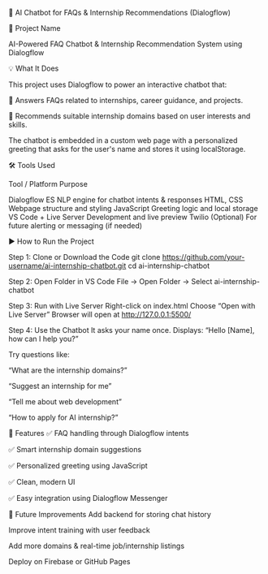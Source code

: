 🤖 AI Chatbot for FAQs & Internship Recommendations (Dialogflow)

📌 Project Name

AI-Powered FAQ Chatbot & Internship Recommendation System using Dialogflow

💡 What It Does

This project uses Dialogflow to power an interactive chatbot that:

🧠 Answers FAQs related to internships, career guidance, and projects.

🎯 Recommends suitable internship domains based on user interests and skills.

The chatbot is embedded in a custom web page with a personalized greeting that asks for the user's name and stores it using localStorage.

🛠 Tools Used

Tool / Platform	Purpose

Dialogflow ES	NLP engine for chatbot intents & responses
HTML, CSS	Webpage structure and styling
JavaScript	Greeting logic and local storage
VS Code + Live Server	Development and live preview
Twilio (Optional)	For future alerting or messaging (if needed)

▶️ How to Run the Project

Step 1: Clone or Download the Code
  git clone https://github.com/your-username/ai-internship-chatbot.git
  cd ai-internship-chatbot
  
Step 2: Open Folder in VS Code
File → Open Folder → Select ai-internship-chatbot

Step 3: Run with Live Server
Right-click on index.html
Choose “Open with Live Server”
Browser will open at http://127.0.0.1:5500/

Step 4: Use the Chatbot
It asks your name once.
Displays: “Hello [Name], how can I help you?”

Try questions like:

“What are the internship domains?”

“Suggest an internship for me”

“Tell me about web development”

“How to apply for AI internship?”

🎯 Features
✅ FAQ handling through Dialogflow intents

✅ Smart internship domain suggestions

✅ Personalized greeting using JavaScript

✅ Clean, modern UI

✅ Easy integration using Dialogflow Messenger

🔮 Future Improvements
  Add backend for storing chat history

  Improve intent training with user feedback

  Add more domains & real-time job/internship listings

  Deploy on Firebase or GitHub Pages

